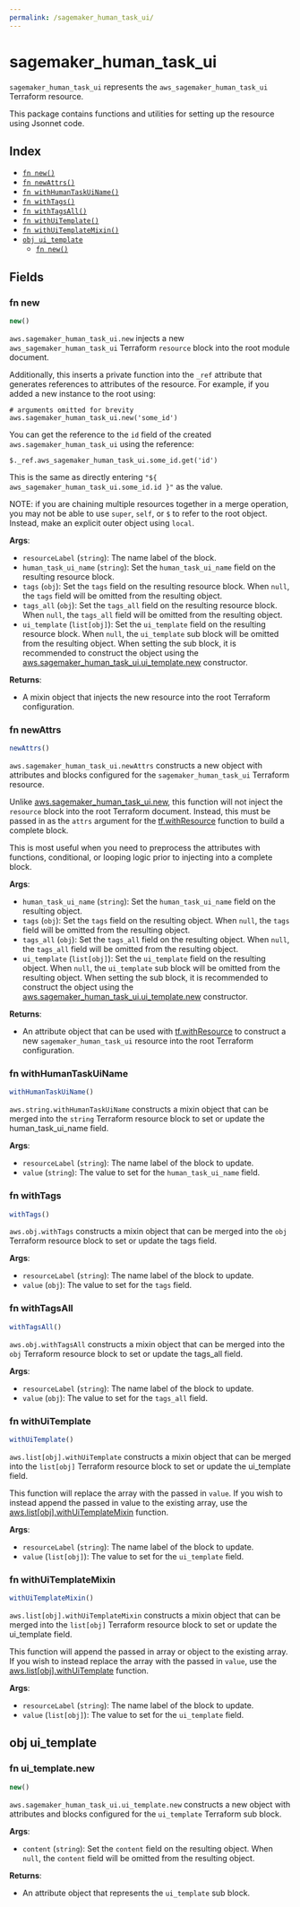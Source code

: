 ```yaml
---
permalink: /sagemaker_human_task_ui/
---
```


# sagemaker_human_task_ui

`sagemaker_human_task_ui` represents the `aws_sagemaker_human_task_ui` Terraform resource.



This package contains functions and utilities for setting up the resource using Jsonnet code.


## Index

* [`fn new()`](#fn-new)
* [`fn newAttrs()`](#fn-newattrs)
* [`fn withHumanTaskUiName()`](#fn-withhumantaskuiname)
* [`fn withTags()`](#fn-withtags)
* [`fn withTagsAll()`](#fn-withtagsall)
* [`fn withUiTemplate()`](#fn-withuitemplate)
* [`fn withUiTemplateMixin()`](#fn-withuitemplatemixin)
* [`obj ui_template`](#obj-ui_template)
  * [`fn new()`](#fn-ui_templatenew)

## Fields

### fn new

```ts
new()
```


`aws.sagemaker_human_task_ui.new` injects a new `aws_sagemaker_human_task_ui` Terraform `resource`
block into the root module document.

Additionally, this inserts a private function into the `_ref` attribute that generates references to attributes of the
resource. For example, if you added a new instance to the root using:

    # arguments omitted for brevity
    aws.sagemaker_human_task_ui.new('some_id')

You can get the reference to the `id` field of the created `aws.sagemaker_human_task_ui` using the reference:

    $._ref.aws_sagemaker_human_task_ui.some_id.get('id')

This is the same as directly entering `"${ aws_sagemaker_human_task_ui.some_id.id }"` as the value.

NOTE: if you are chaining multiple resources together in a merge operation, you may not be able to use `super`, `self`,
or `$` to refer to the root object. Instead, make an explicit outer object using `local`.

**Args**:
  - `resourceLabel` (`string`): The name label of the block.
  - `human_task_ui_name` (`string`): Set the `human_task_ui_name` field on the resulting resource block.
  - `tags` (`obj`): Set the `tags` field on the resulting resource block. When `null`, the `tags` field will be omitted from the resulting object.
  - `tags_all` (`obj`): Set the `tags_all` field on the resulting resource block. When `null`, the `tags_all` field will be omitted from the resulting object.
  - `ui_template` (`list[obj]`): Set the `ui_template` field on the resulting resource block. When `null`, the `ui_template` sub block will be omitted from the resulting object. When setting the sub block, it is recommended to construct the object using the [aws.sagemaker_human_task_ui.ui_template.new](#fn-ui_templatenew) constructor.

**Returns**:
- A mixin object that injects the new resource into the root Terraform configuration.


### fn newAttrs

```ts
newAttrs()
```


`aws.sagemaker_human_task_ui.newAttrs` constructs a new object with attributes and blocks configured for the `sagemaker_human_task_ui`
Terraform resource.

Unlike [aws.sagemaker_human_task_ui.new](#fn-new), this function will not inject the `resource`
block into the root Terraform document. Instead, this must be passed in as the `attrs` argument for the
[tf.withResource](https://github.com/tf-libsonnet/core/tree/main/docs#fn-withresource) function to build a complete block.

This is most useful when you need to preprocess the attributes with functions, conditional, or looping logic prior to
injecting into a complete block.

**Args**:
  - `human_task_ui_name` (`string`): Set the `human_task_ui_name` field on the resulting object.
  - `tags` (`obj`): Set the `tags` field on the resulting object. When `null`, the `tags` field will be omitted from the resulting object.
  - `tags_all` (`obj`): Set the `tags_all` field on the resulting object. When `null`, the `tags_all` field will be omitted from the resulting object.
  - `ui_template` (`list[obj]`): Set the `ui_template` field on the resulting object. When `null`, the `ui_template` sub block will be omitted from the resulting object. When setting the sub block, it is recommended to construct the object using the [aws.sagemaker_human_task_ui.ui_template.new](#fn-ui_templatenew) constructor.

**Returns**:
  - An attribute object that can be used with [tf.withResource](https://github.com/tf-libsonnet/core/tree/main/docs#fn-withresource) to construct a new `sagemaker_human_task_ui` resource into the root Terraform configuration.


### fn withHumanTaskUiName

```ts
withHumanTaskUiName()
```

`aws.string.withHumanTaskUiName` constructs a mixin object that can be merged into the `string`
Terraform resource block to set or update the human_task_ui_name field.



**Args**:
  - `resourceLabel` (`string`): The name label of the block to update.
  - `value` (`string`): The value to set for the `human_task_ui_name` field.


### fn withTags

```ts
withTags()
```

`aws.obj.withTags` constructs a mixin object that can be merged into the `obj`
Terraform resource block to set or update the tags field.



**Args**:
  - `resourceLabel` (`string`): The name label of the block to update.
  - `value` (`obj`): The value to set for the `tags` field.


### fn withTagsAll

```ts
withTagsAll()
```

`aws.obj.withTagsAll` constructs a mixin object that can be merged into the `obj`
Terraform resource block to set or update the tags_all field.



**Args**:
  - `resourceLabel` (`string`): The name label of the block to update.
  - `value` (`obj`): The value to set for the `tags_all` field.


### fn withUiTemplate

```ts
withUiTemplate()
```

`aws.list[obj].withUiTemplate` constructs a mixin object that can be merged into the `list[obj]`
Terraform resource block to set or update the ui_template field.

This function will replace the array with the passed in `value`. If you wish to instead append the
passed in value to the existing array, use the [aws.list[obj].withUiTemplateMixin](TODO) function.


**Args**:
  - `resourceLabel` (`string`): The name label of the block to update.
  - `value` (`list[obj]`): The value to set for the `ui_template` field.


### fn withUiTemplateMixin

```ts
withUiTemplateMixin()
```

`aws.list[obj].withUiTemplateMixin` constructs a mixin object that can be merged into the `list[obj]`
Terraform resource block to set or update the ui_template field.

This function will append the passed in array or object to the existing array. If you wish
to instead replace the array with the passed in `value`, use the [aws.list[obj].withUiTemplate](TODO)
function.


**Args**:
  - `resourceLabel` (`string`): The name label of the block to update.
  - `value` (`list[obj]`): The value to set for the `ui_template` field.


## obj ui_template



### fn ui_template.new

```ts
new()
```


`aws.sagemaker_human_task_ui.ui_template.new` constructs a new object with attributes and blocks configured for the `ui_template`
Terraform sub block.



**Args**:
  - `content` (`string`): Set the `content` field on the resulting object. When `null`, the `content` field will be omitted from the resulting object.

**Returns**:
  - An attribute object that represents the `ui_template` sub block.
